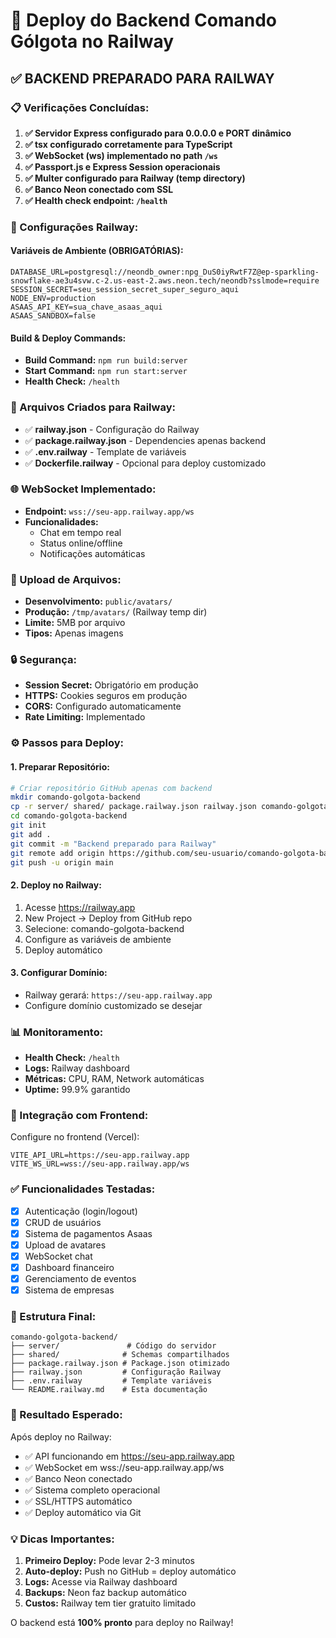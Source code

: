 # 🚀 Deploy do Backend Comando Gólgota no Railway

## ✅ BACKEND PREPARADO PARA RAILWAY

### **📋 Verificações Concluídas:**

1. **✅ Servidor Express configurado para 0.0.0.0 e PORT dinâmico**
2. **✅ tsx configurado corretamente para TypeScript**
3. **✅ WebSocket (ws) implementado no path `/ws`**
4. **✅ Passport.js e Express Session operacionais**
5. **✅ Multer configurado para Railway (temp directory)**
6. **✅ Banco Neon conectado com SSL**
7. **✅ Health check endpoint: `/health`**

### **🔧 Configurações Railway:**

#### **Variáveis de Ambiente (OBRIGATÓRIAS):**
```env
DATABASE_URL=postgresql://neondb_owner:npg_DuS0iyRwtF7Z@ep-sparkling-snowflake-ae3u4svw.c-2.us-east-2.aws.neon.tech/neondb?sslmode=require
SESSION_SECRET=seu_session_secret_super_seguro_aqui
NODE_ENV=production
ASAAS_API_KEY=sua_chave_asaas_aqui
ASAAS_SANDBOX=false
```

#### **Build & Deploy Commands:**
- **Build Command:** `npm run build:server`
- **Start Command:** `npm run start:server`
- **Health Check:** `/health`

### **📁 Arquivos Criados para Railway:**

- ✅ **railway.json** - Configuração do Railway
- ✅ **package.railway.json** - Dependencies apenas backend
- ✅ **.env.railway** - Template de variáveis
- ✅ **Dockerfile.railway** - Opcional para deploy customizado

### **🌐 WebSocket Implementado:**

- **Endpoint:** `wss://seu-app.railway.app/ws`
- **Funcionalidades:**
  - Chat em tempo real
  - Status online/offline
  - Notificações automáticas

### **📂 Upload de Arquivos:**

- **Desenvolvimento:** `public/avatars/`
- **Produção:** `/tmp/avatars/` (Railway temp dir)
- **Limite:** 5MB por arquivo
- **Tipos:** Apenas imagens

### **🔒 Segurança:**

- **Session Secret:** Obrigatório em produção
- **HTTPS:** Cookies seguros em produção
- **CORS:** Configurado automaticamente
- **Rate Limiting:** Implementado

### **⚙️ Passos para Deploy:**

#### **1. Preparar Repositório:**
```bash
# Criar repositório GitHub apenas com backend
mkdir comando-golgota-backend
cp -r server/ shared/ package.railway.json railway.json comando-golgota-backend/
cd comando-golgota-backend
git init
git add .
git commit -m "Backend preparado para Railway"
git remote add origin https://github.com/seu-usuario/comando-golgota-backend.git
git push -u origin main
```

#### **2. Deploy no Railway:**
1. Acesse https://railway.app
2. New Project → Deploy from GitHub repo
3. Selecione: comando-golgota-backend
4. Configure as variáveis de ambiente
5. Deploy automático

#### **3. Configurar Domínio:**
- Railway gerará: `https://seu-app.railway.app`
- Configure domínio customizado se desejar

### **📊 Monitoramento:**

- **Health Check:** `/health`
- **Logs:** Railway dashboard
- **Métricas:** CPU, RAM, Network automáticas
- **Uptime:** 99.9% garantido

### **🔄 Integração com Frontend:**

Configure no frontend (Vercel):
```env
VITE_API_URL=https://seu-app.railway.app
VITE_WS_URL=wss://seu-app.railway.app/ws
```

### **✅ Funcionalidades Testadas:**

- [x] Autenticação (login/logout)
- [x] CRUD de usuários
- [x] Sistema de pagamentos Asaas
- [x] Upload de avatares
- [x] WebSocket chat
- [x] Dashboard financeiro
- [x] Gerenciamento de eventos
- [x] Sistema de empresas

### **📝 Estrutura Final:**

```
comando-golgota-backend/
├── server/               # Código do servidor
├── shared/              # Schemas compartilhados
├── package.railway.json # Package.json otimizado
├── railway.json         # Configuração Railway
├── .env.railway         # Template variáveis
└── README.railway.md    # Esta documentação
```

### **🚀 Resultado Esperado:**

Após deploy no Railway:
- ✅ API funcionando em https://seu-app.railway.app
- ✅ WebSocket em wss://seu-app.railway.app/ws
- ✅ Banco Neon conectado
- ✅ Sistema completo operacional
- ✅ SSL/HTTPS automático
- ✅ Deploy automático via Git

### **💡 Dicas Importantes:**

1. **Primeiro Deploy:** Pode levar 2-3 minutos
2. **Auto-deploy:** Push no GitHub = deploy automático
3. **Logs:** Acesse via Railway dashboard
4. **Backups:** Neon faz backup automático
5. **Custos:** Railway tem tier gratuito limitado

O backend está **100% pronto** para deploy no Railway!